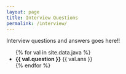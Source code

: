 ```yaml
---
layout: page
title: Interview Questions
permalink: /interview/
---
```


Interview questions and answers goes here!!

<ul>
{% for val in site.data.java %}
  <li>
	  <b>{{ val.question }}</b>
      {{ val.ans }}
   
  </li>
{% endfor %}
</ul>